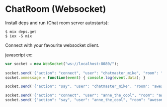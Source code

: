 # ChatRoom (Websocket)

Install deps and run (Chat room server autostarts):

	$ mix deps.get
	$ iex -S mix

Connect with your favourite websocket client.

javascript ex:

``` javascript
var socket = new WebSocket("ws://localhost:8080/");
 
socket.send('{"action": "connect", "user": "chatmaster_mike", "room": "awesome_chat"}');
socket.onmessage = function(event) { console.log(event.data); }

socket.send('{"action": "say", "user": "chatmaster_mike", "room": "awesome_chat", "msg": "Hello Chat, what\'s up?"}');

socket.send('{"action": "connect", "user": "anne_the_cool", "room": "awesome_chat"}');
socket.send('{"action": "say", "user": "anne_the_cool", "room": "awesome_chat", "msg": "Woho, I really like to chat"}');

```

